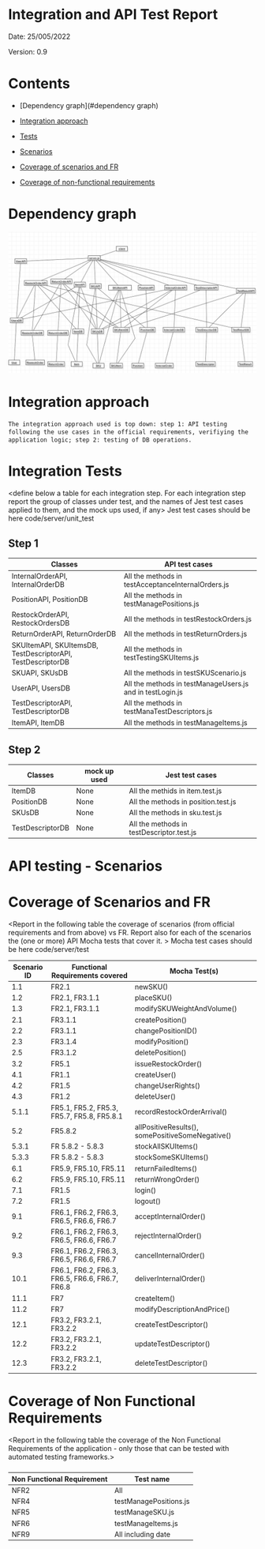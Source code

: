# Integration and API Test Report

Date: 25/005/2022

Version: 0.9

# Contents

- [Dependency graph](#dependency graph)

- [Integration approach](#integration)

- [Tests](#tests)

- [Scenarios](#scenarios)

- [Coverage of scenarios and FR](#scenario-coverage)
- [Coverage of non-functional requirements](#nfr-coverage)



# Dependency graph

![Dependency graph](/DependencyGraph.PNG)
     
# Integration approach

    The integration approach used is top down: step 1: API testing following the use cases in the official requirements, verifiying the application logic; step 2: testing of DB operations.
    


#  Integration Tests

   <define below a table for each integration step. For each integration step report the group of classes under test, and the names of
     Jest test cases applied to them, and the mock ups used, if any> Jest test cases should be here code/server/unit_test


## Step 1
| Classes |API test cases |
|--|--|
|InternalOrderAPI, InternalOrderDB|All the methods in testAcceptanceInternalOrders.js|
|PositionAPI, PositionDB|All the methods in testManagePositions.js|
|RestockOrderAPI, RestockOrdersDB|All the methods in testRestockOrders.js|
|ReturnOrderAPI, ReturnOrderDB|All the methods in testReturnOrders.js|
|SKUItemAPI, SKUItemsDB, TestDescriptorAPI, TestDescriptorDB|All the methods in testTestingSKUItems.js|
|SKUAPI, SKUsDB|All the methods in testSKUScenario.js|
|UserAPI, UsersDB|All the methods in testManageUsers.js and in testLogin.js|
|TestDescriptorAPI, TestDescriptorDB|All the methods in testManaTestDescriptors.js|
|ItemAPI, ItemDB|All the methods in testManageItems.js|

## Step 2
| Classes  | mock up used |Jest test cases |
|--|--|--|
|ItemDB|None|All the methids in item.test.js|
|PositionDB|None|All the methods in position.test.js|
|SKUsDB|None|All the methods in sku.test.js|
|TestDescriptorDB|None|All the methods in testDescriptor.test.js|



# API testing - Scenarios

# Coverage of Scenarios and FR


<Report in the following table the coverage of  scenarios (from official requirements and from above) vs FR. 
Report also for each of the scenarios the (one or more) API Mocha tests that cover it. >  Mocha test cases should be here code/server/test




| Scenario ID | Functional Requirements covered | Mocha  Test(s) | 
| ----------- | ------------------------------- | ----------- | 
|  1.1         | FR2.1                             |   newSKU()          |             
|  1.2         | FR2.1, FR3.1.1                   |   placeSKU()          |             
| 1.3         |      FR2.1, FR3.1.1             | modifySKUWeightAndVolume()        |           
| 2.1         |     FR3.1.1              |    createPosition()      |             
| 2.2         |          FR3.1.1     |        changePositionID()    | 
| 2.3         |         FR3.1.4         |     modifyPosition()        | 
|   2.5           |    FR3.1.2          |     deletePosition()         |           
|    3.2          |   FR5.1       |     issueRestockOrder()         |            
|     4.1         |     FR1.1         |      createUser()        |            
|     4.2       |      FR1.5        |    changeUserRights()          |            
|     4.3         |     FR1.2         |    deleteUser()          |            
|     5.1.1 |FR5.1, FR5.2, FR5.3, FR5.7, FR5.8, FR5.8.1|   recordRestockOrderArrival()|            
|5.2  |FR5.8.2 | allPositiveResults(), somePositiveSomeNegative()    | 
| 5.3.1 | FR 5.8.2 - 5.8.3 | stockAllSKUItems()    |
| 5.3.3 |   FR 5.8.2 - 5.8.3 | stockSomeSKUItems()   |  
|     6.1    |FR5.9, FR5.10, FR5.11|   returnFailedItems()           |            
|      6.2        |  FR5.9, FR5.10, FR5.11|   returnWrongOrder()    |            
|      7.1        |     FR1.5         |     login()         |            
|      7.2        |      FR1.5        |      logout()        |            
|      9.1        |     FR6.1, FR6.2, FR6.3, FR6.5, FR6.6, FR6.7         |       acceptInternalOrder()       |            
|      9.2        |     FR6.1, FR6.2, FR6.3, FR6.5, FR6.6, FR6.7         |      rejectInternalOrder()        |            
|     9.3         |      FR6.1, FR6.2, FR6.3, FR6.5, FR6.6, FR6.7        |    cancelInternalOrder()          |            
|      10.1        |      FR6.1, FR6.2, FR6.3, FR6.5, FR6.6, FR6.7, FR6.8        |    deliverInternalOrder()          |            
|       11.1       |      FR7 |     createItem()         |            
|      11.2        |       FR7 |      modifyDescriptionAndPrice() |              
|      12.1        |      FR3.2, FR3.2.1, FR3.2.2        |      createTestDescriptor()        |            
|      12.2        |       FR3.2, FR3.2.1, FR3.2.2       |     updateTestDescriptor()         |            
|      12.3        |      FR3.2, FR3.2.1, FR3.2.2        |      deleteTestDescriptor()        |            



# Coverage of Non Functional Requirements


<Report in the following table the coverage of the Non Functional Requirements of the application - only those that can be tested with automated testing frameworks.>


### 

| Non Functional Requirement | Test name |
| -------------------------- | --------- |
|   NFR2                         |    All       |
| NFR4 | testManagePositions.js |
| NFR5 | testManageSKU.js |
| NFR6 | testManageItems.js |
| NFR9 | All including date |



